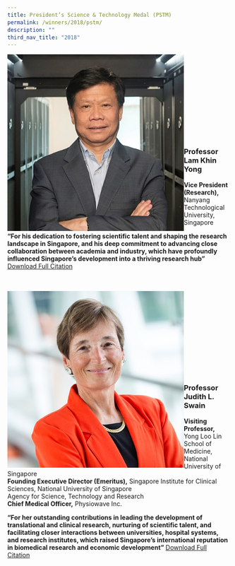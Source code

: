 ```yaml
---
title: President’s Science & Technology Medal (PSTM)
permalink: /winners/2018/pstm/
description: ""
third_nav_title: "2018"
---
```

<img src="/images/Winners/2018/pstm-prof-lam-khinyong.jpg" alt="Professor Lam Khin Yong" style="width:400px" align="left"/><br><br><br><br><br><br><br><br><br><br><br>

### **Professor Lam Khin Yong**

<b>Vice President (Research),</b> Nanyang Technological University, Singapore

<b>“For his dedication to fostering scientific talent and shaping the research landscape in Singapore, and his deep commitment to advancing close collaboration between academia and industry, which have profoundly influenced Singapore’s development into a thriving research hub”</b>
[Download Full Citation](/files/Citations/2018/2018-pstm-professor-lam-khin-yong.pdf)
<br><br><br>

<img src="/images/Winners/2018/pstm-prof-judith-swain.jpg" alt="Professor Judith L. Swain" style="width:400px" align="left"/><br><br><br><br><br><br><br><br><br><br><br>

### **Professor Judith L. Swain**

<b>Visiting Professor,</b> Yong Loo Lin School of Medicine, National University of Singapore<br>
<b>Founding Executive Director (Emeritus),</b> Singapore Institute for Clinical Sciences, National University of Singapore<br>
Agency for Science, Technology and Research<br>
<b>Chief Medical Officer,</b> Physiowave Inc.

<b>“For her outstanding contributions in leading the development of translational and clinical research, nurturing of scientific talent, and facilitating closer interactions between universities, hospital systems, and research institutes, which raised Singapore’s international reputation in biomedical research and economic development”</b>
[Download Full Citation](/files/Citations/2018/2018-pstm-professor-judith-l-swain.pdf)
<br><br><br>